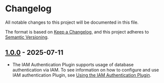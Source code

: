# Changelog

All notable changes to this project will be documented in this file.

The format is based on [Keep a Changelog](https://keepachangelog.com/en/1.0.0/), and this project adheres to [Semantic Versioning](https://semver.org/#semantic-versioning-200).

## [1.0.0] - 2025-07-11
* The IAM Authentication Plugin supports usage of database authentication via IAM. To see information on how to configure and use IAM authentication Plugin, see [Using the IAM Authentication Plugin](../docs/user-guide/using-plugins/UsingTheIamAuthenticationPlugin.md).

[1.0.0]: https://github.com/awslabs/aws-advanced-go-wrapper/releases/tag/iam/1.0.0
